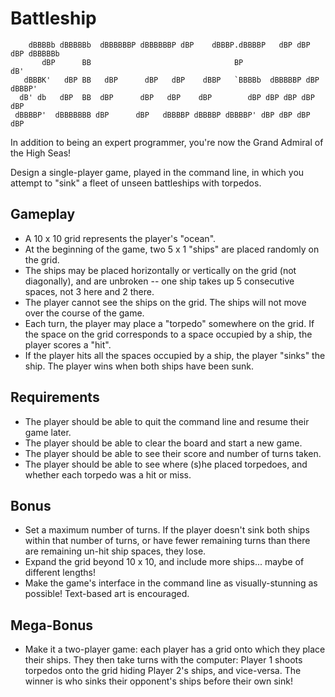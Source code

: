 # Battleship

```
    dBBBBb dBBBBBb  dBBBBBBP dBBBBBBP dBP    dBBBP.dBBBBP   dBP dBP dBP dBBBBBb
       dBP      BB                                BP                        dB'
   dBBBK'   dBP BB   dBP      dBP   dBP    dBBP   `BBBBb  dBBBBBP dBP   dBBBP'
  dB' db   dBP  BB  dBP      dBP   dBP    dBP        dBP dBP dBP dBP   dBP
 dBBBBP'  dBBBBBBB dBP      dBP   dBBBBP dBBBBP dBBBBP' dBP dBP dBP   dBP
```

In addition to being an expert programmer, you're now the Grand Admiral of the High Seas!

Design a single-player game, played in the command line, in which you attempt to "sink" a fleet of unseen battleships with torpedos.

## Gameplay

- A 10 x 10 grid represents the player's "ocean".
- At the beginning of the game, two 5 x 1 "ships" are placed randomly on the grid.
- The ships may be placed horizontally or vertically on the grid (not diagonally), and are unbroken -- one ship takes up 5 consecutive spaces, not 3 here and 2 there.
- The player cannot see the ships on the grid. The ships will not move over the course of the game.
- Each turn, the player may place a "torpedo" somewhere on the grid. If the space on the grid corresponds to a space occupied by a ship, the player scores a "hit".
- If the player hits all the spaces occupied by a ship, the player "sinks" the ship. The player wins when both ships have been sunk.

## Requirements

- The player should be able to quit the command line and resume their game later.
- The player should be able to clear the board and start a new game.
- The player should be able to see their score and number of turns taken.
- The player should be able to see where (s)he placed torpedoes, and whether each torpedo was a hit or miss.

## Bonus

- Set a maximum number of turns. If the player doesn't sink both ships within that number of turns, or have fewer remaining turns than there are remaining un-hit ship spaces, they lose.
- Expand the grid beyond 10 x 10, and include more ships... maybe of different lengths!
- Make the game's interface in the command line as visually-stunning as possible! Text-based art is encouraged.

## Mega-Bonus

- Make it a two-player game: each player has a grid onto which they place their ships. They then take turns with the computer: Player 1 shoots torpedos onto the grid hiding Player 2's ships, and vice-versa. The winner is who sinks their opponent's ships before their own sink!
